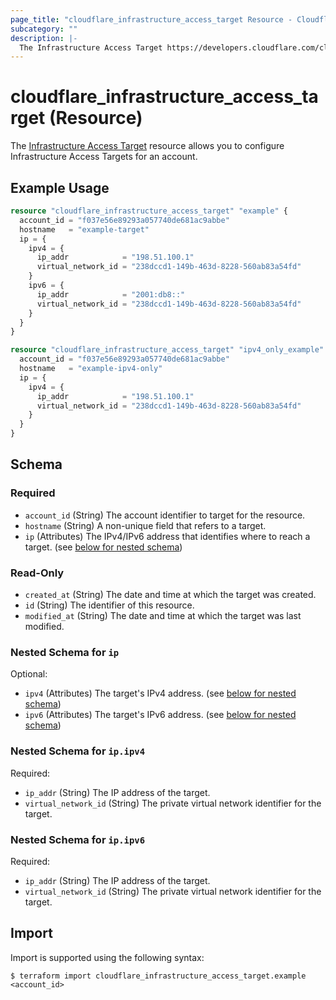 ```yaml
---
page_title: "cloudflare_infrastructure_access_target Resource - Cloudflare"
subcategory: ""
description: |-
  The Infrastructure Access Target https://developers.cloudflare.com/cloudflare-one/connections/connect-networks/use-cases/ssh/ssh-infrastructure-access/#4-add-a-target resource allows you to configure Infrastructure Access Targets for an account.
---
```


# cloudflare_infrastructure_access_target (Resource)

The [Infrastructure Access Target](https://developers.cloudflare.com/cloudflare-one/connections/connect-networks/use-cases/ssh/ssh-infrastructure-access/#4-add-a-target) resource allows you to configure Infrastructure Access Targets for an account.

## Example Usage

```terraform
resource "cloudflare_infrastructure_access_target" "example" {
  account_id = "f037e56e89293a057740de681ac9abbe"
  hostname   = "example-target"
  ip = {
    ipv4 = {
      ip_addr            = "198.51.100.1"
      virtual_network_id = "238dccd1-149b-463d-8228-560ab83a54fd"
    }
    ipv6 = {
      ip_addr            = "2001:db8::"
      virtual_network_id = "238dccd1-149b-463d-8228-560ab83a54fd"
    }
  }
}

resource "cloudflare_infrastructure_access_target" "ipv4_only_example" {
  account_id = "f037e56e89293a057740de681ac9abbe"
  hostname   = "example-ipv4-only"
  ip = {
    ipv4 = {
      ip_addr            = "198.51.100.1"
      virtual_network_id = "238dccd1-149b-463d-8228-560ab83a54fd"
    }
  }
}
```
<!-- schema generated by tfplugindocs -->
## Schema

### Required

- `account_id` (String) The account identifier to target for the resource.
- `hostname` (String) A non-unique field that refers to a target.
- `ip` (Attributes) The IPv4/IPv6 address that identifies where to reach a target. (see [below for nested schema](#nestedatt--ip))

### Read-Only

- `created_at` (String) The date and time at which the target was created.
- `id` (String) The identifier of this resource.
- `modified_at` (String) The date and time at which the target was last modified.

<a id="nestedatt--ip"></a>
### Nested Schema for `ip`

Optional:

- `ipv4` (Attributes) The target's IPv4 address. (see [below for nested schema](#nestedatt--ip--ipv4))
- `ipv6` (Attributes) The target's IPv6 address. (see [below for nested schema](#nestedatt--ip--ipv6))

<a id="nestedatt--ip--ipv4"></a>
### Nested Schema for `ip.ipv4`

Required:

- `ip_addr` (String) The IP address of the target.
- `virtual_network_id` (String) The private virtual network identifier for the target.


<a id="nestedatt--ip--ipv6"></a>
### Nested Schema for `ip.ipv6`

Required:

- `ip_addr` (String) The IP address of the target.
- `virtual_network_id` (String) The private virtual network identifier for the target.

## Import

Import is supported using the following syntax:

```shell
$ terraform import cloudflare_infrastructure_access_target.example <account_id>
```
